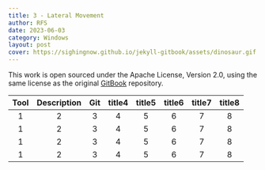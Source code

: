 ```yaml
---
title: 3 - Lateral Movement
author: RFS
date: 2023-06-03
category: Windows
layout: post
cover: https://sighingnow.github.io/jekyll-gitbook/assets/dinosaur.gif
---
```


This work is open sourced under the Apache License, Version 2.0, using the
same license as the original [GitBook](https://github.com/GitbookIO/gitbook) repository.

<div class="table-wrapper" markdown="block">

|Tool|Description|Git|title4|title5|title6|title7|title8|
|:-:|:-:|:-:|:-:|:-:|:-:|:-:|:-:|
|1|2|3|4|5|6|7|8|
|1|2|3|4|5|6|7|8|
|1|2|3|4|5|6|7|8|
|1|2|3|4|5|6|7|8|

</div>